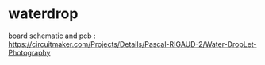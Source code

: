 # waterdrop

board schematic and pcb : https://circuitmaker.com/Projects/Details/Pascal-RIGAUD-2/Water-DropLet-Photography

